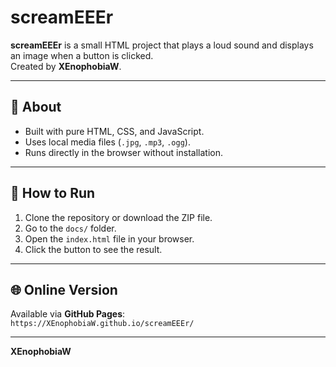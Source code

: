 # screamEEEr

**screamEEEr** is a small HTML project that plays a loud sound and displays an image when a button is clicked.  
Created by **XEnophobiaW**.

---

## 📌 About
- Built with pure HTML, CSS, and JavaScript.
- Uses local media files (`.jpg`, `.mp3`, `.ogg`).
- Runs directly in the browser without installation.

---

## 🚀 How to Run
1. Clone the repository or download the ZIP file.
2. Go to the `docs/` folder.
3. Open the `index.html` file in your browser.
4. Click the button to see the result.

---

## 🌐 Online Version
Available via **GitHub Pages**:  
`https://XEnophobiaW.github.io/screamEEEr/`

---

**XEnophobiaW**
